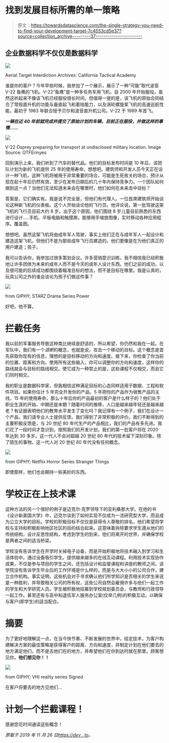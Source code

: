 # 找到发展目标所需的单一策略

> 原文：<https://towardsdatascience.com/the-single-strategy-you-need-to-find-your-development-target-7c4553cd5e37?source=collection_archive---------37----------------------->

## 企业数据科学不仅仅是数据科学

![](img/72f2cf20fa8cd037161a047d86a42d50.png)

Aerial Target Interdiction Archives: California Tactical Academy

谁是你的客户？今年早些时候，我参加了一个展示，展示了一种“可能”取代波音 V-22 鱼鹰的飞机。V-22“鱼鹰”是一种多任务军用飞机，自 2000 年开始服役。虽然这听起来不像该飞机已经服役很长时间，但值得一提的是，该飞机的原始合同结合了常规直升机的功能与垂直起飞和着陆能力，以及涡轮螺旋桨飞机的高速巡航性能，最初于 1983 年联合授予贝尔和波音直升机公司。V-22 于 1989 年首飞。

***一辆在近 40 年前就完成并提交了原始计划的车辆，目前正在服役，并做这样的事情……***

![](img/ffa72f86cd52c969f2e90dd619091595.png)

V-22 Osprey preparing for transport at undisclosed military location. Image Source: GTFErinyes

回到演示上来，我们听到了汽车的替代品。他们的目标发布时间是 10 年后，该团队计划为新的飞机提供 25 年的使用寿命。想想吧。建筑师和开发人员今天正在设计一种飞机，这种飞机将被用于非常重要的场合，可能是生死攸关的场合，预计从现在起十年后仍然有效，至少在发布日期后的几十年内保持竞争力。一个团队如何做到这一点？当他们无法知道未来会在哪里时，他们如何在未来击中目标？

答案是，它们确实有。我是说不完全是，但他们有代理人。一位首席建筑师开始谈论这种新飞机的仪表板。这个人开始谈论他的飞行员。他评论说，第一批驾驶这架飞机的飞行员目前大约 8 岁。出于这个原因，他们围绕 8 岁儿童目前熟悉的东西进行设计…..手机、平板电脑和触摸屏。能够用手缩放图像，实时移动各种应用程序。覆盖图。

想想吧。虽然这架飞机将由成年军人驾驶，事实上他们正在与成年军人一起设计和建造这架飞机，但他们不是为那些成年飞行员建造的。他们更像是在为他们真正的用户建造；孩子。

我可以告诉你，我参加过很多策划会议。许多营销意识训练。我不相信我已经积极地让许多团体为未来的成年人而不是今天的成年人设计东西。他们之前的成功，以及很可能的后续成功都围绕着瞄准目标的想法，而不是目标在哪里。我是认真的，玩具公司之外的谁会谈论为孩子们做这件事？

![](img/3fd6011f45163f21302a58513f41a825.png)

from GIPHY; STARZ Drama Series Power

好吧，他不算。

# 拦截任务

我以前的军事服务导致这种类比继续是舒适的，所以希望，你仍然和我在一起。在军队中，我们有一个*遮断*的概念，也就是说，攻击一个移动的目标。这个概念是首先获取你现有的信息，理想的是目标移动的方向和速度。接下来，你检查了你当前的位置、距离和方向。使用所有这些输入，你可以调整你的方向和速度，这样你的路线就会与目标的路线相交。使它成为一种禁止的是，这些课程不仅相交，而且它们同时相交。

我的职业是数据科学家，但我相信这种满足目标的心态同样适用于数据、工程和软件项目。如果你估计 5 年完全开发你的产品，5 年把你的产品作为销售产品的主线，15 年的使用寿命，那么十年后你的产品最初的客户是什么样子的？他们处于职业生涯的开始、中期还是末期？随着时间的推移，人口是越来越年轻还是越来越老？有证据表明他们的教育水平发生了变化吗？我记得有一个例子，我们在设计一个产品，我们请专业人士提供反馈。我们得到了非常积极的评价。我们不断得到的主要积极反馈是，与 20 世纪 80 年代生产的产品相比，我们的产品有多先进。我们花了一段时间才意识到，按照我们的开发计划，我们的第一批客户将在 2020 年达到 30 多岁。这一代人不会对超越 20 世纪 80 年代的技术留下深刻印象。除了陌生的事物，这一代人对 20 世纪 80 年代没有任何概念。

![](img/c09d9967f24d192405f4ff4f42c39b38.png)

from GIPHY; Netflix Horror Series Stranger Things

即使那样，他们也会期待一些美妙的东西。

# 学校正在上技术课

这种方法的另一个很好的例子是迈克尔·克罗领导下的亚利桑那大学。在他的书《设计新美国大学》中，迈克尔谈到了如何实现不仅成为一流研究型大学，而且成为公立大学的目标。学校的积极目标不仅仅是获得令人尊敬的排名，他们希望将学校与支持和积极影响地区社区的目的结合起来。这意味着拆除要求学生遵从他们的传统结构，设计反思性结构，考虑到学生的到来，他们将离开的世界，并确保学校是两者之间的适当桥梁。

学校没有告诉学生在开学时关掉电子设备，而是开始积极地将技术融入到学习和生活体验中。通过设备吸引学生。提供越来越多的在线互动课程。利用技术实现协作成果，不仅是参与项目的学生之间，还包括设计和监督课程和讲座的教师之间。该学院没有告诉学生毕业后的工作环境是什么样的，而是与大大小小的公司合作，建立合作机构。事实证明，这些机会对于寻求确认他们所学知识是否相关的学生来说是一种胜利，并导致相关公司的所有权，这些公司自然会雇佣许多与他们一起工作的学生和大学研究人员。学生被积极地招募到学校规划委员会，与教师和行政领导一起工作。甚至还有与高中和退伍军人服务办公室(仅举几例)的积极互动，以确保与客户(即学生)的适当配合。

# 摘要

为了更好地理解这一点，在当今快节奏、不断发展的世界中，给定技术，为客户构建解决方案的最佳策略是获得客户的距离、方向和速度，并制定计划在他们要去的地方满足他们，而不是去他们在的地方，并希望他们在你到达时就在那里。顾客想见你。**他们想见你！！**

![](img/13b70821e56d48de329c536319801aee.png)

from GIPHY; VHI reality series Signed

在客户将要去的地方见他们…

# 计划一个拦截课程！

感谢您花时间通读这些概念！

*原载于 2019 年 11 月 26 日*[*https://dev . to*](https://dev.to/rayphaistos1/the-single-strategy-you-need-to-find-your-development-target-56m1)*。*